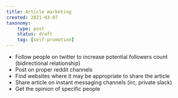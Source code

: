 ```yaml
---
title: Article marketing
created: 2021-03-07
taxonomy:
	type: post
	status: draft
	tag: [self-promotion]
---
```


* Follow people on twitter to increase potential followers count (bidirectional relationship)
* Post on proper reddit channels
* Find websites where it may be appropriate to share the article
* Share article on instant messaging channels (irc, private slack)
* Get the opinion of specific people
